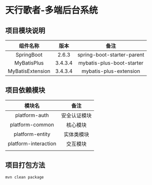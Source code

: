 # 天行歌者-多端后台系统


## 项目模块说明

|      组件名称      |    版本    |               备注                |
| :----------------: | :--------: | :-------------------------------: |
|     SpringBoot     |   2.6.3    |    spring-boot-starter-parent     |
|    MyBatisPlus     |  3.4.3.4   |     mybatis-plus-boot-starter     |
|  MyBatisExtension  |  3.4.3.4   |      mybatis-plus-extension       |

## 项目依赖模块

|          模块名           |             备注              |
| :-----------------------: | :---------------------------: |
|   platform-auth    | 安全认证模块 |
|   platform-common    |   核心模块   |
|  platform-entity   |  实体类模块  |
|   platform-interaction   |   交互模块   |
|                           |

## 项目打包方法
```
mvn clean package

```

